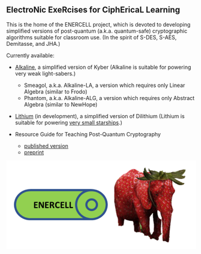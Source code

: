 ## ElectroNic ExeRcises for CiphEricaL Learning

This is the home of the ENERCELL project, which is devoted to developing simplified versions 
of post-quantum (a.k.a. quantum-safe) cryptographic algorithms suitable for classroom use.  (In the spirit of S-DES, S-AES, 
Demitasse, and JHA.)

Currently available:
- [Alkaline](alkaline), a simplified version of Kyber (Alkaline is suitable for powering very weak light-sabers.)
	- Smeagol, a.k.a. Alkaline-LA, a version which requires only Linear Algebra (similar to Frodo)
	- Phantom, a.k.a. Alkaline-ALG, a version which requires only Abstract Algebra (similar to NewHope)

- [Lithium](lithium) (in development), a simplified version of Dilithium (Lithium is suitable for powering 
[very small starships](https://hitchhikers.fandom.com/wiki/List_of_races_and_species_in_The_Hitchhiker%27s_Guide_to_the_Galaxy#G'Gugvuntts_and_Vl'hurgs).)

- Resource Guide for Teaching Post-Quantum Cryptography
	- [published version](https://www.tandfonline.com/doi/full/10.1080/01611194.2022.2078077)	
	- [preprint](https://arxiv.org/abs/2207.00558)
	
![Eve, the ENERCELL elephant](enercell-trans.png "Eve, the ENERCELL elephant")